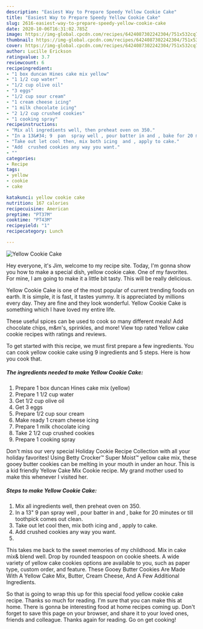 ```yaml
---
description: "Easiest Way to Prepare Speedy Yellow Cookie Cake"
title: "Easiest Way to Prepare Speedy Yellow Cookie Cake"
slug: 2616-easiest-way-to-prepare-speedy-yellow-cookie-cake
date: 2020-10-06T16:31:02.785Z
image: https://img-global.cpcdn.com/recipes/6424087302242304/751x532cq70/yellow-cookie-cake-recipe-main-photo.jpg
thumbnail: https://img-global.cpcdn.com/recipes/6424087302242304/751x532cq70/yellow-cookie-cake-recipe-main-photo.jpg
cover: https://img-global.cpcdn.com/recipes/6424087302242304/751x532cq70/yellow-cookie-cake-recipe-main-photo.jpg
author: Lucille Erickson
ratingvalue: 3.7
reviewcount: 6
recipeingredient:
- "1 box duncan Hines cake mix yellow"
- "1 1/2 cup water"
- "1/2 cup olive oil"
- "3 eggs"
- "1/2 cup sour cream"
- "1 cream cheese icing"
- "1 milk chocolate icing"
- "2 1/2 cup crushed cookies"
- "1 cooking spray"
recipeinstructions:
- "Mix all ingredients well, then preheat oven on 350."
- "In a 13&#34; 9  pan  spray well , pour batter in and , bake for 20 minutes or till  toothpick comes out clean."
- "Take out let cool then, mix both icing  and , apply to cake."
- "Add  crushed cookies any way you want."
- ""
categories:
- Recipe
tags:
- yellow
- cookie
- cake

katakunci: yellow cookie cake 
nutrition: 167 calories
recipecuisine: American
preptime: "PT37M"
cooktime: "PT43M"
recipeyield: "1"
recipecategory: Lunch

---
```



![Yellow Cookie Cake](https://img-global.cpcdn.com/recipes/6424087302242304/751x532cq70/yellow-cookie-cake-recipe-main-photo.jpg)

Hey everyone, it's Jim, welcome to my recipe site. Today, I'm gonna show you how to make a special dish, yellow cookie cake. One of my favorites. For mine, I am going to make it a little bit tasty. This will be really delicious.

Yellow Cookie Cake is one of the most popular of current trending foods on earth. It is simple, it is fast, it tastes yummy. It is appreciated by millions every day. They are fine and they look wonderful. Yellow Cookie Cake is something which I have loved my entire life.

These useful spices can be used to cook so many different meals! Add chocolate chips, m&amp;m&#39;s, sprinkles, and more! View top rated Yellow cake cookie recipes with ratings and reviews.


To get started with this recipe, we must first prepare a few ingredients. You can cook yellow cookie cake using 9 ingredients and 5 steps. Here is how you cook that.

<!--inarticleads1-->

##### The ingredients needed to make Yellow Cookie Cake:

1. Prepare 1 box duncan Hines cake mix (yellow)
1. Prepare 1 1/2 cup water
1. Get 1/2 cup olive oil
1. Get 3 eggs
1. Prepare 1/2 cup sour cream
1. Make ready 1 cream cheese icing
1. Prepare 1 milk chocolate icing
1. Take 2 1/2 cup crushed cookies
1. Prepare 1 cooking spray


Don&#39;t miss our very special Holiday Cookie Recipe Collection with all your holiday favorites! Using Betty Crocker™ Super Moist™ yellow cake mix, these gooey butter cookies can be melting in your mouth in under an hour. This is a kid friendly Yellow Cake Mix Cookie recipe. My grand mother used to make this whenever I visited her. 

<!--inarticleads2-->

##### Steps to make Yellow Cookie Cake:

1. Mix all ingredients well, then preheat oven on 350.
1. In a 13&#34; 9  pan  spray well , pour batter in and , bake for 20 minutes or till  toothpick comes out clean.
1. Take out let cool then, mix both icing  and , apply to cake.
1. Add  crushed cookies any way you want.
1. 


This takes me back to the sweet memories of my childhood. Mix in cake mix&amp; blend well. Drop by rounded teaspoon on cookie sheets. A wide variety of yellow cake cookies options are available to you, such as paper type, custom order, and feature. These Gooey Butter Cookies Are Made With A Yellow Cake Mix, Butter, Cream Cheese, And A Few Additional Ingredients. 

So that is going to wrap this up for this special food yellow cookie cake recipe. Thanks so much for reading. I'm sure that you can make this at home. There is gonna be interesting food at home recipes coming up. Don't forget to save this page on your browser, and share it to your loved ones, friends and colleague. Thanks again for reading. Go on get cooking!

